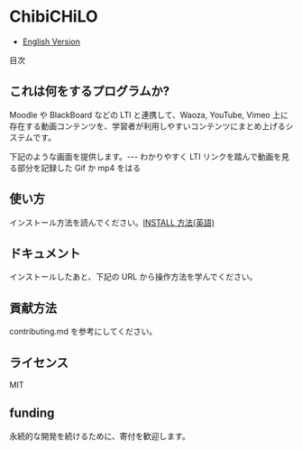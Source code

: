 # ChibiCHiLO

- [English Version](./README-en.md)

目次

## これは何をするプログラムか?

Moodle や BlackBoard などの LTI と連携して、Waoza, YouTube, Vimeo 上に存在する動画コンテンツを、学習者が利用しやすいコンテンツにまとめ上げるシステムです。

下記のような画面を提供します。--- わかりやすく LTI リンクを踏んで動画を見る部分を記録した Gif か mp4 をはる

## 使い方

インストール方法を読んでください。[INSTALL 方法(英語)](./INSTALL-en.md)

## ドキュメント

インストールしたあと、下記の URL から操作方法を学んでください。

## 貢献方法

contributing.md を参考にしてください。

## ライセンス

MIT

## funding

永続的な開発を続けるために、寄付を歓迎します。
